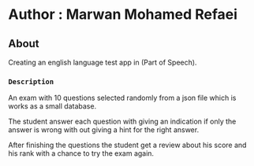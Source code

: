 # Author : Marwan Mohamed Refaei 

## About
Creating an english language test app in (Part of Speech).

### `Description`

An exam with 10 questions selected randomly from a json file which is works as a small database.

The student answer each question with giving an indication if only the answer is wrong with out giving a hint for the right answer.

After finishing the questions the student get a review about his score and his rank with a chance to try the exam again.